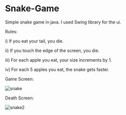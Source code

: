 # Snake-Game

Simple snake game in java. I used Swing library for the ui.

Rules: 

i) If you eat your tail, you die.

ii) If you touch the edge of the screen, you die.

iii) For each apple you eat, your size increments by 1.

iv) For each 5 apples you eat, the snake gets faster.

Game Screen:



![snake](https://user-images.githubusercontent.com/57750546/120082526-3598cd80-c0cc-11eb-83da-a54bdc108472.png)

Death Screen:



![snake2](https://user-images.githubusercontent.com/57750546/120082675-ed2ddf80-c0cc-11eb-8a95-572bef70d0f6.png)

